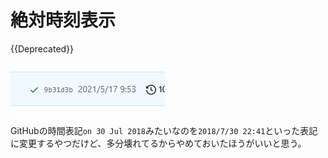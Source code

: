 # 絶対時刻表示

{{Deprecated}}

![](./absolute-time-display-1.png)

GitHubの時間表記`on 30 Jul 2018`みたいなのを`2018/7/30 22:41`といった表記に変更するやつだけど、多分壊れてるからやめておいたほうがいいと思う。
